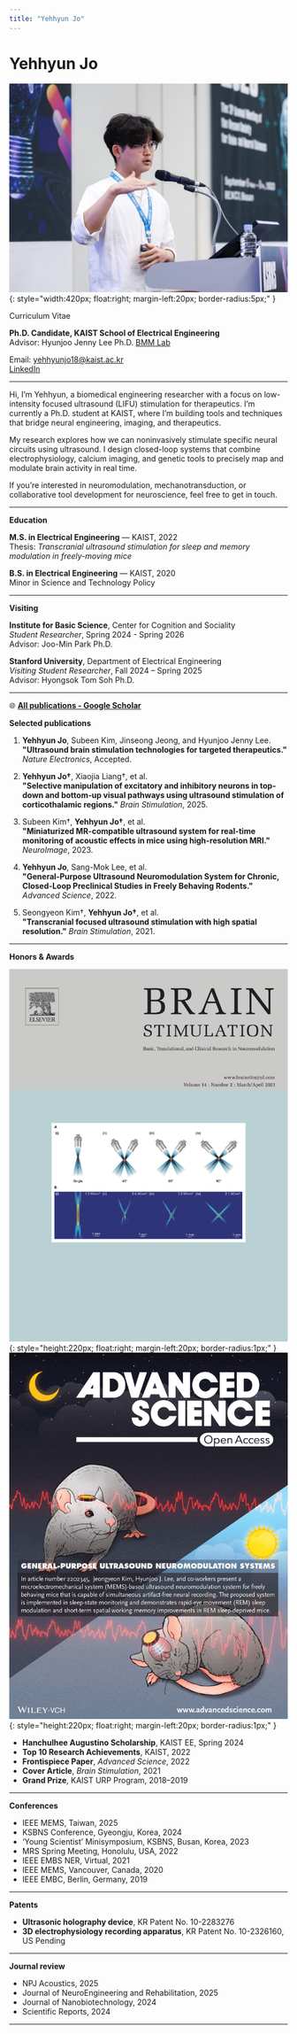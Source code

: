 ```yaml
---
title: "Yehhyun Jo"
---
```


# Yehhyun Jo

![Profile Photo](assets/2023_KSBNS.jpg){: style="width:420px; float:right; margin-left:20px; border-radius:5px;" }

Curriculum Vitae

**Ph.D. Candidate, KAIST School of Electrical Engineering**    
Advisor: Hyunjoo Jenny Lee Ph.D. [BMM Lab](https://bmm.kaist.ac.kr)  

Email: yehhyunjo18@kaist.ac.kr  
[LinkedIn](https://www.linkedin.com/in/yehhyun-jo-01654924a)  

---
Hi, I’m Yehhyun, a biomedical engineering researcher with a focus on low-intensity focused ultrasound (LIFU) stimulation for therapeutics. I’m currently a Ph.D. student at KAIST, where I’m building tools and techniques that bridge neural engineering, imaging, and therapeutics.

My research explores how we can noninvasively stimulate specific neural circuits using ultrasound. I design closed-loop systems that combine electrophysiology, calcium imaging, and genetic tools to precisely map and modulate brain activity in real time.

If you’re interested in neuromodulation, mechanotransduction, or collaborative tool development for neuroscience, feel free to get in touch.

---

**Education**

**M.S. in Electrical Engineering** — KAIST, 2022  
Thesis: *Transcranial ultrasound stimulation for sleep and memory modulation in freely-moving mice*

**B.S. in Electrical Engineering** — KAIST, 2020  
Minor in Science and Technology Policy

---

**Visiting**

**Institute for Basic Science**, Center for Cognition and Sociality  
*Student Researcher*, Spring 2024 - Spring 2026  
Advisor: Joo-Min Park Ph.D.

**Stanford University**, Department of Electrical Engineering  
*Visiting Student Researcher*, Fall 2024 – Spring 2025  
Advisor: Hyongsok Tom Soh Ph.D.

---
🌐 **[All publications - Google Scholar](https://scholar.google.com/citations?user=Zamd4igAAAAJ&hl=en)**

**Selected publications**

1. **Yehhyun Jo**, Subeen Kim, Jinseong Jeong, and Hyunjoo Jenny Lee.  
   **"Ultrasound brain stimulation technologies for targeted therapeutics."** *Nature Electronics*, Accepted.

2. **Yehhyun Jo†**, Xiaojia Liang†, et al.  
   **"Selective manipulation of excitatory and inhibitory neurons in top-down and bottom-up visual pathways using ultrasound stimulation of corticothalamic regions."** *Brain Stimulation*, 2025.

3. Subeen Kim†, **Yehhyun Jo†**, et al.  
   **"Miniaturized MR-compatible ultrasound system for real-time monitoring of acoustic effects in mice using high-resolution MRI."** *NeuroImage*, 2023.

4. **Yehhyun Jo**, Sang-Mok Lee, et al.  
   **"General‐Purpose Ultrasound Neuromodulation System for Chronic, Closed‐Loop Preclinical Studies in Freely Behaving Rodents."** *Advanced Science*, 2022.

5. Seongyeon Kim†, **Yehhyun Jo†**, et al.  
   **"Transcranial focused ultrasound stimulation with high spatial resolution."** *Brain Stimulation*, 2021.

---

**Honors & Awards**

![Cover Image 1](assets/brain_stimulation_2021_cover.jpg){: style="height:220px; float:right; margin-left:20px; border-radius:1px;" }
![Cover Image 2](assets/advanced_science_2022_cover.jpg){: style="height:220px; float:right; margin-left:20px; border-radius:1px;" }

- **Hanchulhee Augustino Scholarship**, KAIST EE, Spring 2024  
- **Top 10 Research Achievements**, KAIST, 2022  
- **Frontispiece Paper**, *Advanced Science*, 2022  
- **Cover Article**, *Brain Stimulation*, 2021  
- **Grand Prize**, KAIST URP Program, 2018–2019

---

**Conferences**

- IEEE MEMS, Taiwan, 2025  
- KSBNS Conference, Gyeongju, Korea, 2024  
- ‘Young Scientist’ Minisymposium, KSBNS, Busan, Korea, 2023  
- MRS Spring Meeting, Honolulu, USA, 2022  
- IEEE EMBS NER, Virtual, 2021
- IEEE MEMS, Vancouver, Canada, 2020
- IEEE EMBC, Berlin, Germany, 2019

---

**Patents**

- **Ultrasonic holography device**, KR Patent No. 10-2283276  
- **3D electrophysiology recording apparatus**, KR Patent No. 10-2326160, US Pending

---

**Journal review**

- NPJ Acoustics, 2025
- Journal of NeuroEngineering and Rehabilitation, 2025
- Journal of Nanobiotechnology, 2024
- Scientific Reports, 2024

---
